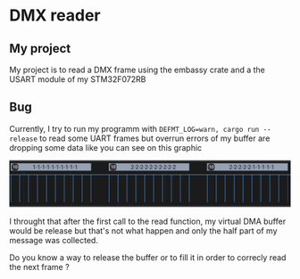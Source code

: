 # DMX reader

## My project
My project is to read a DMX frame using the embassy crate and a the USART module of my STM32F072RB

## Bug
Currently, I try to run my programm with ``DEFMT_LOG=warn, cargo run --release`` to read some UART frames but overrun errors of my buffer are dropping some data like you can see on this graphic

![Logical graphic of the STM32 behaviour](https://github.com/Aurelien-Dre/dmx_read/blob/master/my_result.png?raw=true)

I throught that after the first call to the read function, my virtual DMA buffer would be release but that's not what happen and only the half part of my message was collected.

Do you know a way to release the buffer or to fill it in order to correcly read the next frame ?

